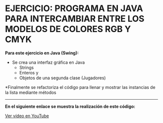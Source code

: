 # EJERCICIO: PROGRAMA EN JAVA PARA INTERCAMBIAR ENTRE LOS MODELOS DE COLORES RGB Y CMYK


**Para este ejercicio en Java (Swing):**

* Se crea una interfaz gráfica en Java 
    * Strings
    * Enteros y
    * Objetos de una segunda clase (Jugadores)

*Finalmente se refactoriza el código para llenar y mostrar las instancias de la lista mediante métodos
***
**En el siguiente enlace se muestra la realización de este código:**

[Ver vídeo en YouTube](https://www.youtube.com/watch?v=e_Cl57sIMBk&t=19s&ab_channel=luceroemmanueling "Tiempo real de la escritura del código")



